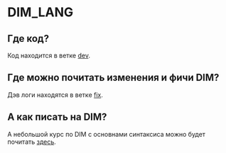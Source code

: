 # DIM_LANG
## Где код?
Код находится в ветке [dev](/../dev/DIM/).

## Где можно почитать изменения и фичи DIM?
Дэв логи находятся в ветке [fix](/../fix/).

## А как писать на DIM?
А небольшой курс по DIM с основнами синтаксиса можно будет почитать [здесь](/../manual/how_to_use.md).
